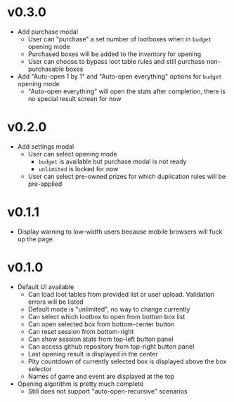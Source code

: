 # v0.3.0

- Add purchase modal
    - User can "purchase" a set number of lootboxes when in `budget` opening mode
    - Purchased boxes will be added to the inventory for opening
    - User can choose to bypass loot table rules and still purchase non-purchasable boxes
- Add "Auto-open 1 by 1" and "Auto-open everything" options for `budget` opening mode
    - "Auto-open everything" will open the stats after completion, there is no special result screen for now

# v0.2.0

- Add settings modal
    - User can select opening mode
        - `budget` is available but purchase modal is not ready
        - `unlimited` is locked for now
    - User can select pre-owned prizes for which duplication rules will be pre-applied

# v0.1.1

- Display warning to low-width users because mobile browsers will fuck up the page.

# v0.1.0

- Default UI available
    - Can load loot tables from provided list or user upload. Validation errors will be listed
    - Default mode is "unlimited", no way to change currently
    - Can select which lootbox to open from bottom box list
    - Can open selected box from bottom-center button
    - Can reset session from bottom-right
    - Can show session stats from top-left button panel
    - Can access github repository from top-right button panel
    - Last opening result is displayed in the center
    - Pity countdown of currently selected box is displayed above the box selector
    - Names of game and event are displayed at the top
- Opening algorithm is pretty much complete
    - Still does not support "auto-open-recursive" scenarios
